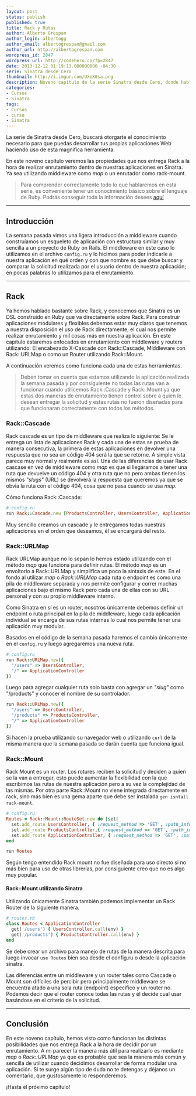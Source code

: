 ```yaml
---
layout: post
status: publish
published: true
title: Rack y Rutas
author: Alberto Grespan
author_login: albertogg
author_email: albertogrespan@gmail.com
author_url: http://albertogrespan.com
wordpress_id: 2847
wordpress_url: http://codehero.co/?p=2847
date: 2013-12-12 01:19:13.000000000 -04:30
serie: Sinatra desde Cero
thumbnail: http://i.imgur.com/UXeX0sa.png
description: Noveno capítulo de la serie Sinatra desde Cero, donde hablamos sobre Rack como primera opción para realizar nuestro enrutamiento, middleware y routers.
categories:
- Cursos
- Sinatra
tags:
- Cursos
- curso
- Sinatra
---
```

<p>La serie de Sinatra desde Cero, buscará otorgarte el conocimiento necesario para que puedas desarrollar tus propias aplicaciones Web haciendo uso de esta magnifica herramienta.</p>

<p>En este noveno capítulo veremos las propiedades que nos entrega Rack a la hora de realizar enrutamiento dentro de nuestras aplicaciones en Sinatra. Ya sea utilizando middleware como <em>map</em> o un enrutador como rack-mount.</p>

<blockquote>
  <p>Para comprender correctamente todo lo que hablaremos en esta serie, es conveniente tener un conocimiento básico sobre el lenguaje de Ruby. Podrás conseguir toda la información desees <a href="http://codehero.co/category/tutoriales/ruby/">aquí</a></p>
</blockquote>

<hr />

<h2>Introducción</h2>

<p>La semana pasada vimos una ligera introducción a middleware cuando construíamos un esqueleto de aplicación con estructura similar y muy sencilla a un proyecto de Ruby on Rails. El middleware en este caso lo utilizamos en el archivo <code>config.ru</code> y lo hicimos para poder indicarle a nuestra aplicación en qué orden y con que nombre es que debe buscar y comparar la solicitud realizada por el usuario dentro de nuestra aplicación; en pocas palabras lo utilizamos para el enrutamiento.</p>

<hr />

<h2>Rack</h2>

<p>Ya hemos hablado bastante sobre Rack, y conocemos que Sinatra es un DSL construido en Ruby que va directamente sobre Rack. Para construir aplicaciones modulares y flexibles debemos estar muy claros que tenemos a nuestra disposición el uso de Rack directamente; el cual nos permite realizar enrutamiento y mil cosas más en nuestra aplicación. En este capítulo estaremos enfocados en enrutamiento con middleware y routers utilizando: El encabezado X-Cascade con Rack::Cascade, Middleware con Rack::URLMap o como un Router utilizando Rack::Mount.</p>

<p>A continuación veremos como funciona cada una de estas herramientas.</p>

<blockquote>
  <p>Deben tomar en cuenta que estamos utilizando la aplicación realizada la semana pasada y por consiguiente no todas las rutas van a funcionar cuando utilicemos Rack::Cascade y Rack::Mount ya que estas dos maneras de enrutamiento tienen control sobre a quien le desean entregar la solicitud y estas rutas no fueron diseñadas para que funcionaran correctamente con todos los métodos.</p>
</blockquote>

<h3>Rack::Cascade</h3>

<p>Rack cascade es un tipo de middleware que realiza lo siguiente: Se le entrega un lista de aplicaciones Rack y cada una de estas se prueba de manera consecutiva, la primera de estas aplicaciones en devolver una respuesta que no sea un código 404 será la que se retorne. A simple vista parece muy normal y realmente es así. Una de las diferencias de usar Rack cascase en vez de middleware como <em>map</em> es que si llegáramos a tener una ruta que devuelve un código 404 y otra ruta que no pero ambas tienen los mismos <em>"slugs"</em> (URL) se devolverá la respuesta que queremos ya que se obvia la ruta con el código 404, cosa que no pasa cuando se usa <em>map</em>.</p>

<p>Cómo funciona Rack::Cascade:</p>

```ruby
# config.ru
run Rack::Cascade.new [ProductsController, UsersController, ApplicationController]
```

<p>Muy sencillo creamos un cascade y le entregamos todas nuestras aplicaciones en el orden que deseamos, él se encargará del resto.</p>

<h3>Rack::URLMap</h3>

<p>Rack URLMap aunque no lo sepan lo hemos estado utilizando con el método <em>map</em> que funciona para definir rutas. El método <em>map</em> es un envoltorio a Rack::URLMap y simplifica un poco la sintaxis de este. En el fondo al utilizar <em>map</em> o <em>Rack::URLMap</em> cada ruta o endpoint es como una pila de middleware separada y nos permite configurar y correr muchas aplicaciones bajo el mismo Rack pero cada una de ellas con su URL personal y con su propio middleware interno.</p>

<p>Como Sinatra en sí es un router, nosotros únicamente debemos definir un endpoint o ruta principal en la pila de middleware, luego cada aplicación individual se encarga de sus rutas internas lo cual nos permite tener una aplicación muy modular.</p>

<p>Basados en el código de la semana pasada haremos el cambio únicamente en el <code>config.ru</code> y luego agregaremos una nueva ruta.</p>

```ruby
# config.ru
run Rack::URLMap.new({
  "/users" => UsersController,
  "/" => ApplicationController
})
```

<p>Luego para agregar cualquier ruta solo basta con agregar un <em>"slug"</em> como "/products" y conocer el nombre de su controlador.</p>

```ruby
run Rack::URLMap.new({
  "/users" => UsersController,
  "/products" => ProductsController,
  "/" => ApplicationController
})
```

<p>Si hacen la prueba utilizando su navegador web o utilizando <code>curl</code> de la misma manera que la semana pasada se darán cuenta que funciona igual.</p>

<h3>Rack::Mount</h3>

<p>Rack Mount es un router. Los rotures reciben la solicitud y deciden a quien se la van a entregar, esto puede aumentar la flexibilidad con la que escribimos las rutas de nuestra aplicación pero a su vez la complejidad de las mismas. Por otra parte Rack::Mount no viene integrada directamente en rack, sino más bien es una gema aparte que debe ser instalada <code>gen isntall rack-mount</code>.</p>

```ruby
# config.ru
Routes = Rack::Mount::RouteSet.new do |set|
  set.add_route UsersController, { :request_method => 'GET', :path_info => %r{^/users$} }
  set.add_route ProductsController,{ :request_method => 'GET', :path_info => %r{^/products$} }
  set.add_route ApplicationController, { :request_method => 'GET', :path_info => %r{^/$} }
end

run Routes
```

<p>Según tengo entendido Rack mount no fue diseñada para uso directo si no más bien para uso de otras librerías, por consiguiente creo que no es algo muy popular.</p>

<h4>Rack::Mount utilizando Sinatra</h4>

<p>Utilizando únicamente Sinatra también podemos implementar un Rack Router de la siguiente manera.</p>

```ruby
# routes.rb
class Routes < ApplicationController
  get('/users') { UsersController.call(env) }
  get('/products') { ProductsController.call(env) }
end
```

<p>Se debe crear un archivo para manejo de rutas de la manera descrita para luego invocar <code>use Routes</code> bien sea desde el config.ru o desde la aplicación sinatra.</p>

<p>Las diferencias entre un middleware y un router tales como Cascade o Mount son difíciles de percibir pero principalmente middleware se encuentra atado a una sola ruta (endpoint) específico y un router no. Podemos decir que el router conoce todas las rutas y él decide cual usar basándose en el criterio de la solicitud.</p>

<hr />

<h2>Conclusión</h2>

<p>En este noveno capítulo, hemos visto como funcionan las distintas posibilidades que nos entrega Rack a la hora de decidir por un enrutamiento. A mi parecer la manera más útil para realizarlo es mediante <em>map</em> o <em>Rack::URLMap</em> ya que es probable que sea la manera más común y sencilla de utilizar cuando decidimos desarrollar de forma modular una aplicación. Si te surge algún tipo de duda no te detengas y déjanos un comentario, que gustosamente lo responderemos.</p>

<p>¡Hasta el próximo capítulo!</p>
